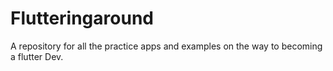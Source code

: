 # Flutteringaround
A repository for all the practice apps and examples on the way to becoming a flutter Dev. 
